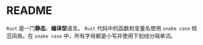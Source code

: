 <!--
 * @Author: matiastang
 * @Date: 2024-09-25 11:06:53
 * @LastEditors: matiastang
 * @LastEditTime: 2024-09-25 11:08:18
 * @FilePath: /rust-learn/md/README.md
 * @Description: README
-->
# README

`Rust` 是一门**静态**、**编译型**语言。
`Rust` 代码中的函数和变量名使用 `snake case` 规范风格。在 `snake case` 中，所有字母都是小写并使用下划线分隔单词。